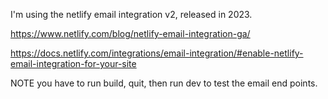 I'm using the netlify email integration v2, released in 2023.

https://www.netlify.com/blog/netlify-email-integration-ga/

https://docs.netlify.com/integrations/email-integration/#enable-netlify-email-integration-for-your-site

NOTE you have to run build, quit, then run dev to test the email end points.
